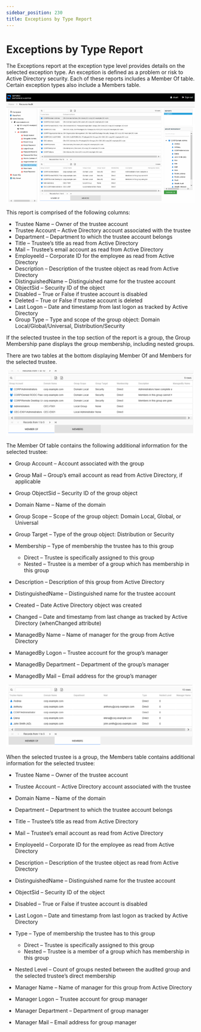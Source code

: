 ```yaml
---
sidebar_position: 230
title: Exceptions by Type Report
---
```


# Exceptions by Type Report

The Exceptions report at the exception type level provides details on the selected exception type. An exception is defined as a problem or risk to Active Directory security. Each of these reports includes a Member Of table. Certain exception types also include a Members table.

![Exceptions report at the Exception Type level](../../../../../../../../static/Content/Resources/Images/Access/InformationCenter/ResourceAudit/ActiveDirectory/ExceptionsByType.png "Exceptions report at the Exception Type level")

This report is comprised of the following columns:

* Trustee Name – Owner of the trustee account
* Trustee Account – Active Directory account associated with the trustee
* Department – Department to which the trustee account belongs
* Title – Trustee’s title as read from Active Directory
* Mail – Trustee’s email account as read from Active Directory
* EmployeeId – Corporate ID for the employee as read from Active Directory
* Description – Description of the trustee object as read from Active Directory
* DistinguishedName – Distinguished name for the trustee account
* ObjectSid – Security ID of the object
* Disabled – True or False if trustee account is disabled
* Deleted – True or False if trustee account is deleted
* Last Logon – Date and timestamp from last logon as tracked by Active Directory
* Group Type – Type and scope of the group object: Domain Local/Global/Universal, Distribution/Security

If the selected trustee in the top section of the report is a group, the Group Membership pane displays the group membership, including nested groups.

There are two tables at the bottom displaying Member Of and Members for the selected trustee.

![Member Of table](../../../../../../../../static/Content/Resources/Images/Access/InformationCenter/ResourceAudit/ActiveDirectory/ExceptionsByTypeMemberOfTable.png "Member Of table")

The Member Of table contains the following additional information for the selected trustee:

* Group Account – Account associated with the group
* Group Mail – Group’s email account as read from Active Directory, if applicable
* Group ObjectSid – Security ID of the group object
* Domain Name – Name of the domain
* Group Scope – Scope of the group object: Domain Local, Global, or Universal
* Group Target – Type of the group object: Distribution or Security
* Membership – Type of membership the trustee has to this group

  * Direct – Trustee is specifically assigned to this group
  * Nested – Trustee is a member of a group which has membership in this group
* Description – Description of this group from Active Directory
* DistinguishedName – Distinguished name for the trustee account
* Created – Date Active Directory object was created
* Changed – Date and timestamp from last change as tracked by Active Directory (whenChanged attribute)
* ManagedBy Name – Name of manager for the group from Active Directory
* ManagedBy Logon – Trustee account for the group’s manager
* ManagedBy Department – Department of the group’s manager
* ManagedBy Mail – Email address for the group’s manager

![Members table](../../../../../../../../static/Content/Resources/Images/Access/InformationCenter/ResourceAudit/ActiveDirectory/ExceptionsByTypeMembersTable.png "Members table")

When the selected trustee is a group, the Members table contains additional information for the selected trustee:

* Trustee Name – Owner of the trustee account
* Trustee Account – Active Directory account associated with the trustee
* Domain Name – Name of the domain
* Department – Department to which the trustee account belongs
* Title – Trustee’s title as read from Active Directory
* Mail – Trustee’s email account as read from Active Directory
* EmployeeId – Corporate ID for the employee as read from Active Directory
* Description – Description of the trustee object as read from Active Directory
* DistinguishedName – Distinguished name for the trustee account
* ObjectSid – Security ID of the object
* Disabled – True or False if trustee account is disabled
* Last Logon – Date and timestamp from last logon as tracked by Active Directory
* Type – Type of membership the trustee has to this group

  * Direct – Trustee is specifically assigned to this group
  * Nested – Trustee is a member of a group which has membership in this group
* Nested Level – Count of groups nested between the audited group and the selected trustee’s direct membership
* Manager Name – Name of manager for this group from Active Directory
* Manager Logon – Trustee account for group manager
* Manager Department – Department of group manager
* Manager Mail – Email address for group manager